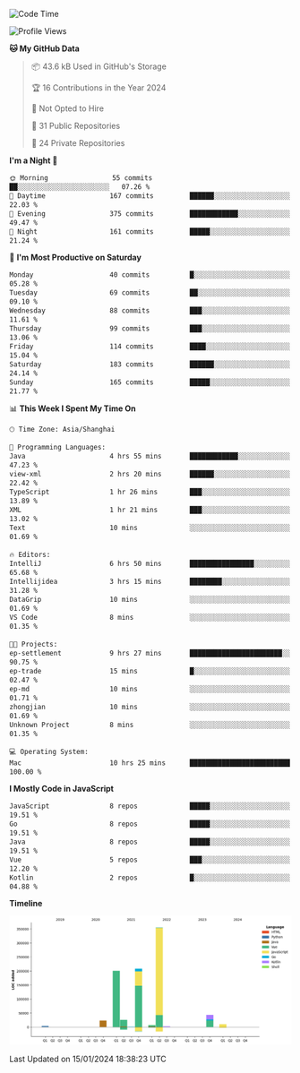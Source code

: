 <!--START_SECTION:waka-->
![Code Time](http://img.shields.io/badge/Code%20Time-2%2C246%20hrs%2022%20mins-blue)

![Profile Views](http://img.shields.io/badge/Profile%20Views-0-blue)

**🐱 My GitHub Data** 

> 📦 43.6 kB Used in GitHub's Storage 
 > 
> 🏆 16 Contributions in the Year 2024
 > 
> 🚫 Not Opted to Hire
 > 
> 📜 31 Public Repositories 
 > 
> 🔑 24 Private Repositories 
 > 
**I'm a Night 🦉** 

```text
🌞 Morning                55 commits          ██░░░░░░░░░░░░░░░░░░░░░░░   07.26 % 
🌆 Daytime                167 commits         ██████░░░░░░░░░░░░░░░░░░░   22.03 % 
🌃 Evening                375 commits         ████████████░░░░░░░░░░░░░   49.47 % 
🌙 Night                  161 commits         █████░░░░░░░░░░░░░░░░░░░░   21.24 % 
```
📅 **I'm Most Productive on Saturday** 

```text
Monday                   40 commits          █░░░░░░░░░░░░░░░░░░░░░░░░   05.28 % 
Tuesday                  69 commits          ██░░░░░░░░░░░░░░░░░░░░░░░   09.10 % 
Wednesday                88 commits          ███░░░░░░░░░░░░░░░░░░░░░░   11.61 % 
Thursday                 99 commits          ███░░░░░░░░░░░░░░░░░░░░░░   13.06 % 
Friday                   114 commits         ████░░░░░░░░░░░░░░░░░░░░░   15.04 % 
Saturday                 183 commits         ██████░░░░░░░░░░░░░░░░░░░   24.14 % 
Sunday                   165 commits         █████░░░░░░░░░░░░░░░░░░░░   21.77 % 
```


📊 **This Week I Spent My Time On** 

```text
🕑︎ Time Zone: Asia/Shanghai

💬 Programming Languages: 
Java                     4 hrs 55 mins       ████████████░░░░░░░░░░░░░   47.23 % 
view-xml                 2 hrs 20 mins       ██████░░░░░░░░░░░░░░░░░░░   22.42 % 
TypeScript               1 hr 26 mins        ███░░░░░░░░░░░░░░░░░░░░░░   13.89 % 
XML                      1 hr 21 mins        ███░░░░░░░░░░░░░░░░░░░░░░   13.02 % 
Text                     10 mins             ░░░░░░░░░░░░░░░░░░░░░░░░░   01.69 % 

🔥 Editors: 
IntelliJ                 6 hrs 50 mins       ████████████████░░░░░░░░░   65.68 % 
Intellijidea             3 hrs 15 mins       ████████░░░░░░░░░░░░░░░░░   31.28 % 
DataGrip                 10 mins             ░░░░░░░░░░░░░░░░░░░░░░░░░   01.69 % 
VS Code                  8 mins              ░░░░░░░░░░░░░░░░░░░░░░░░░   01.35 % 

🐱‍💻 Projects: 
ep-settlement            9 hrs 27 mins       ███████████████████████░░   90.75 % 
ep-trade                 15 mins             █░░░░░░░░░░░░░░░░░░░░░░░░   02.47 % 
ep-md                    10 mins             ░░░░░░░░░░░░░░░░░░░░░░░░░   01.71 % 
zhongjian                10 mins             ░░░░░░░░░░░░░░░░░░░░░░░░░   01.69 % 
Unknown Project          8 mins              ░░░░░░░░░░░░░░░░░░░░░░░░░   01.35 % 

💻 Operating System: 
Mac                      10 hrs 25 mins      █████████████████████████   100.00 % 
```

**I Mostly Code in JavaScript** 

```text
JavaScript               8 repos             █████░░░░░░░░░░░░░░░░░░░░   19.51 % 
Go                       8 repos             █████░░░░░░░░░░░░░░░░░░░░   19.51 % 
Java                     8 repos             █████░░░░░░░░░░░░░░░░░░░░   19.51 % 
Vue                      5 repos             ███░░░░░░░░░░░░░░░░░░░░░░   12.20 % 
Kotlin                   2 repos             █░░░░░░░░░░░░░░░░░░░░░░░░   04.88 % 
```



**Timeline**

![Lines of Code chart](https://raw.githubusercontent.com/youtiaoguagua/youtiaoguagua/master/assets/bar_graph.png)


 Last Updated on 15/01/2024 18:38:23 UTC
<!--END_SECTION:waka-->